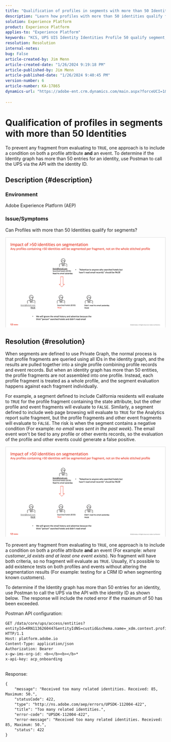 ```yaml
---
title: "Qualification of profiles in segments with more than 50 Identities"
description: "Learn how profiles with more than 50 identities qualify for segments Adobe Experience Platform."
solution: Experience Platform
product: Experience Platform
applies-to: "Experience Platform"
keywords: "KCS, UPS UIS Identity Identities Profile 50 qualify segment, qualification, Adobe Experience Platform, AEP, How To"
resolution: Resolution
internal-notes: 
bug: False
article-created-by: Jim Menn
article-created-date: "1/26/2024 9:19:18 PM"
article-published-by: Jim Menn
article-published-date: "1/26/2024 9:40:45 PM"
version-number: 6
article-number: KA-17865
dynamics-url: "https://adobe-ent.crm.dynamics.com/main.aspx?forceUCI=1&pagetype=entityrecord&etn=knowledgearticle&id=697b5c8d-90bc-ee11-a569-6045bd006268"

---
```

# Qualification of profiles in segments with more than 50 Identities


To prevent any fragment from evaluating to `TRUE`, one approach is to include a condition on both a profile attribute <b>and</b> an event. To determine if the Identity graph has more than 50 entries for an identity, use Postman to call the UPS via the API with the identity ID.

## Description {#description}


### <b>Environment</b>

Adobe Experience Platform (AEP)



### <b>Issue/Symptoms</b>

Can Profiles with more than 50 Identities qualify for segments?



![](assets/___6a7b5c8d-90bc-ee11-a569-6045bd006268___.png)






## Resolution {#resolution}


When segments are defined to use Private Graph, the normal process is that profile fragments are queried using all IDs in the identity graph, and the results are pulled together into a single profile combining profile records and event records. But when an identity graph has more than 50 entities, the profile fragments are not assembled into one profile. Instead, each profile fragment is treated as a whole profile, and the segment evaluation happens against each fragment individually.

For example, a segment defined to include California residents will evaluate to `TRUE` for the profile fragment containing the state attribute, but the other profile and event fragments will evaluate to `FALSE`. Similarly, a segment defined to include web page browsing will evaluate to `TRUE` for the Analytics report suite fragment, but the profile fragments and other event fragments will evaluate to `FALSE`. The risk is when the segment contains a negative condition (For example: *no email was sent in the past week*). The email event won't be tied to any profile or other events records, so the evaluation of the profile and other events could generate a false positive.

![](assets/6d02b7b2-cf7f-ec11-8d21-0022480aa950.png)

To prevent any fragment from evaluating to `TRUE`, one approach is to include a condition on both a profile attribute <b>and</b> an event (For example: *where customer_id exists and at least one event exists*)*.* No fragment will have both criteria, so no fragment will evaluate as `TRUE`. Usually, it's possible to add existence tests on both profiles and events without altering the segmentation results (For example: testing for a CRM ID when segmenting known customers).

To determine if the Identity graph has more than 50 entries for an identity, use Postman to call the UPS via the API with the identity ID as shown below.  The response will include the noted error if the maximum of 50 has been exceeded.

Postman API configuration:


```
GET /data/core/ups/access/entities?entityId=KRN1136260447&entityIdNS=custid&schema.name=_xdm.context.profile HTTP/1.1
Host: platform.adobe.io
Content-Type: application/json
Authorization: Bearer 
x-gw-ims-org-id: <b></b><b></b>*
x-api-key: acp_onboarding
```

<br>Response:<br>

```
{
    "message": "Received too many related identities. Received: 85, Maximum: 50.",
    "statusCode": 422,
    "type": "http://ns.adobe.com/aep/errors/UPSDK-112004-422",
    "title": "Too many related identities.",
    "error-code": "UPSDK-112004-422",
    "error-message": "Received too many related identities. Received: 85, Maximum: 50.",
    "status": 422
}
```

